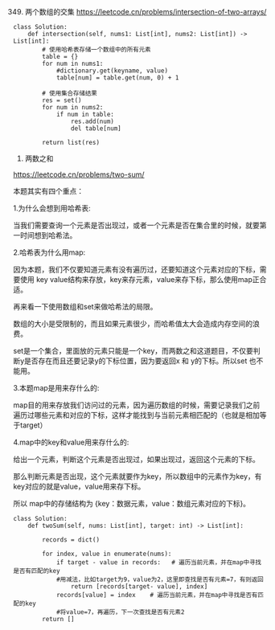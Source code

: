 349. 两个数组的交集
https://leetcode.cn/problems/intersection-of-two-arrays/

```
class Solution:
    def intersection(self, nums1: List[int], nums2: List[int]) -> List[int]:
        # 使用哈希表存储一个数组中的所有元素
        table = {}
        for num in nums1:
            #dictionary.get(keyname, value)
            table[num] = table.get(num, 0) + 1
        
        # 使用集合存储结果
        res = set()
        for num in nums2:
            if num in table:
                res.add(num)
                del table[num]
        
        return list(res)
```



1. 两数之和

https://leetcode.cn/problems/two-sum/

本题其实有四个重点：

1.为什么会想到用哈希表: 

  当我们需要查询一个元素是否出现过，或者一个元素是否在集合里的时候，就要第一时间想到哈希法。
  
2.哈希表为什么用map: 
  
  因为本题，我们不仅要知道元素有没有遍历过，还要知道这个元素对应的下标，需要使用 key value结构来存放，key来存元素，value来存下标，那么使用map正合适。

  再来看一下使用数组和set来做哈希法的局限。

  数组的大小是受限制的，而且如果元素很少，而哈希值太大会造成内存空间的浪费。

  set是一个集合，里面放的元素只能是一个key，而两数之和这道题目，不仅要判断y是否存在而且还要记录y的下标位置，因为要返回x 和 y的下标。所以set 也不能用。

3.本题map是用来存什么的: 

  map目的用来存放我们访问过的元素，因为遍历数组的时候，需要记录我们之前遍历过哪些元素和对应的下标，这样才能找到与当前元素相匹配的（也就是相加等于target）

4.map中的key和value用来存什么的:

  给出一个元素，判断这个元素是否出现过，如果出现过，返回这个元素的下标。

  那么判断元素是否出现，这个元素就要作为key，所以数组中的元素作为key，有key对应的就是value，value用来存下标。

  所以 map中的存储结构为 {key：数据元素，value：数组元素对应的下标}。

```
class Solution:
    def twoSum(self, nums: List[int], target: int) -> List[int]:
        
        records = dict()

        for index, value in enumerate(nums):  
            if target - value in records:   # 遍历当前元素，并在map中寻找是否有匹配的key
            #用减法，比如target为9，value为2，这里即查找是否有元素=7，有则返回
                return [records[target- value], index]
            records[value] = index    # 遍历当前元素，并在map中寻找是否有匹配的key
            #将value=7，再遍历，下一次查找是否有元素2
        return []
```
